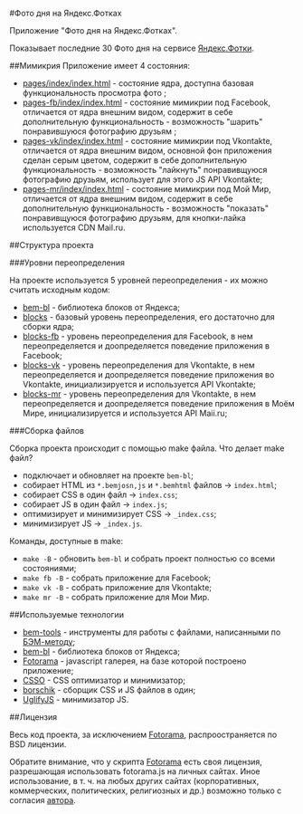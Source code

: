 #Фото дня на Яндекс.Фотках

Приложение "Фото дня на Яндекс.Фотках".

Показывает последние 30 Фото дня на сервисе [Яндекс.Фотки](http://fotki.yandex.ru/).

##Мимикрия
Приложение имеет 4 состояния:

 * [pages/index/index.html](https://github.com/banzalik/yasubb-kiev2012/tree/master/pages/index/index.html) - состояние ядра, доступна базовая функциональность просмотра фото ;
 * [pages-fb/index/index.html](https://github.com/banzalik/yasubb-kiev2012/tree/master/pages/index/index.html) - состояние мимикрии под Facebook, отличается от ядра внешним видом, содержит в себе дополнительную функциональность - возможность "шарить" понравившуюся фотографию друзьям ;
 * [pages-vk/index/index.html](https://github.com/banzalik/yasubb-kiev2012/tree/master/pages/index/index.html) - состояние мимикрии под Vkontakte, отличается от ядра внешним видом, основной фон приложения сделан серым цветом, содержит в себе дополнительную функциональность - возможность "лайкнуть" понравивщуюся фотографию друзьям, использует для этого JS API Vkontakte;
 * [pages-mr/index/index.html](https://github.com/banzalik/yasubb-kiev2012/tree/master/pages/index/index.html) - состояние мимикрии под Мой Мир, отличается от ядра внешним видом, содержит в себе дополнительную функциональность - возможность "показать" понравивщуюся фотографию друзьям, для кнопки-лайка используется CDN Mail.ru.

##Структура проекта

###Уровни переопределения
 
На проекте используется 5 уровней переопределения - их можно считать исходным кодом:

  * [bem-bl](https://github.com/bem/bem-bl) - библиотека блоков от Яндекса;
  * [blocks](https://github.com/banzalik/yasubb-kiev2012/tree/master/blocks/) - базовый уровень переопределения, его достаточно для сборки ядра;
  * [blocks-fb](https://github.com/banzalik/yasubb-kiev2012/tree/master/blocks-fb/) - уровень переопределения для Facebook, в нем переопределяется и доопределяется поведение приложения в Facebook;
  * [blocks-vk](https://github.com/banzalik/yasubb-kiev2012/tree/master/blocks-vk/) - уровень переопределения для Vkontakte, в нем переопределяется и доопределяется поведение приложения во Vkontakte, инициализируется и используется API Vkontakte;
  * [blocks-mr](https://github.com/banzalik/yasubb-kiev2012/tree/master/blocks-mr/) - уровень переопределения для Vkontakte, в нем переопределяется и доопределяется поведение приложения в Моём Мире, инициализируется и используется API Maii.ru;

###Сборка файлов

Сборка проекта происходит с помощью make файла.
Что делает make файл?

 * подключает и обновляет на проекте `bem-bl`;
 * собирает HTML из `*.bemjosn,js` и `*.bemhtml` файлов -> `index.html`;
 * собирает CSS в один файл -> `index.css`;
 * собирает JS в один файл -> `index.js`;
 * оптимизирует и минимизирует CSS -> `_index.css`;
 * минимизирует JS -> `_index.js`.

Команды, доступные в make:

 * `make -B` - обновить `bem-bl` и собрать проект полностью со всеми состояниями;
 * `make fb -B` - собрать приложение для Facebook;
 * `make vk -B` - собрать приложение для Vkontakte;
 * `make mr -B` - собрать приложение для Мои Мир.


##Используемые технологии

 * [bem-tools](https://github.com/bem/bem-tools) - инструменты для работы с файлами, написанными по [БЭМ-методу](http://bem.github.com/bem-method/pages/beginning/beginning.en.html);
 * [bem-bl](https://github.com/bem/bem-bl) - библиотека блоков от Яндекса;
 * [Fotorama](http://fotoramajs.com/) - javascript галерея, на базе которой построено приложение;
 * [CSSO](http://github.com/afelix/csso) - CSS оптимизатор и минимизатор;
 * [borschik](http://github.com/veged/borschik) - сборщик CSS и JS файлов в один;
 * [UglifyJS](http://github.com/mishoo/UglifyJS) - минимизатор JS.

##Лицензия

Весь код проекта, за исключением [Fotorama](http://fotoramajs.com/), распроостраняется по BSD лицензии.

Обратите внимание, что у скрипта [Fotorama](http://fotoramajs.com/) есть своя лицензия, разрешающая использовать fotorama.js на личных сайтах. Иное использование, в т. ч. на любых других сайтах (корпоративных, коммерческих, политических, религиозных и др.) возможно только с согласия [автора](mailto:fotoramajs@gmail.com).